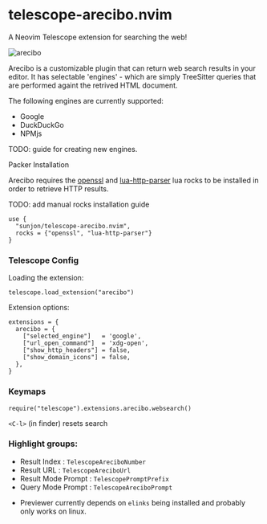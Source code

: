 # telescope-arecibo.nvim
A Neovim Telescope extension for searching the web!

![arecibo](https://user-images.githubusercontent.com/1448118/112658122-63a32c80-8e53-11eb-9797-71eb6176493e.gif)



Arecibo is a customizable plugin that can return web search results in your editor.
It has selectable 'engines' - which are simply TreeSitter queries that are performed againt the retrived HTML document.

The following engines are currently supported:

- Google
- DuckDuckGo
- NPMjs

TODO: guide for creating new engines.

Packer Installation

Arecibo requires the [openssl](https://luarocks.org/modules/zhaozg/openssl) and [lua-http-parser](https://luarocks.org/modules/brimworks/lua-http-parser) lua rocks to be installed in order to retrieve HTTP results.

TODO: add manual rocks installation guide

```
use {
  "sunjon/telescope-arecibo.nvim",
  rocks = {"openssl", "lua-http-parser"}
}
```

### Telescope Config

Loading the extension:

```
telescope.load_extension("arecibo")
```

Extension options:

```
extensions = {
  arecibo = {
    ["selected_engine"]   = 'google',
    ["url_open_command"]  = 'xdg-open',
    ["show_http_headers"] = false,
    ["show_domain_icons"] = false,
  },
}
```

### Keymaps

```
require("telescope").extensions.arecibo.websearch()
```

`<C-l>` (in finder) resets search

### Highlight groups:

- Result Index :       `TelescopeAreciboNumber`
- Result URL   :       `TelescopeAreciboUrl`
- Result Mode Prompt : `TelescopePromptPrefix`
- Query Mode Prompt  : `TelescopeAreciboPrompt`


* Previewer currently depends on `elinks` being installed and probably only works on linux.
